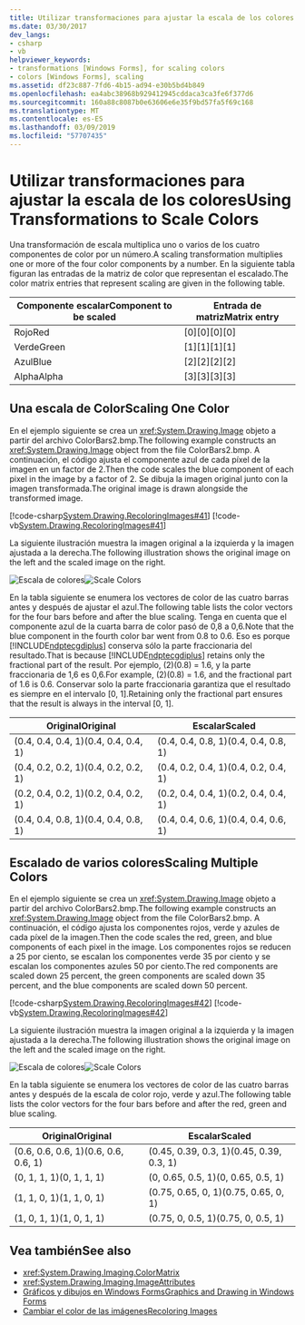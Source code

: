 ```yaml
---
title: Utilizar transformaciones para ajustar la escala de los colores
ms.date: 03/30/2017
dev_langs:
- csharp
- vb
helpviewer_keywords:
- transformations [Windows Forms], for scaling colors
- colors [Windows Forms], scaling
ms.assetid: df23c887-7fd6-4b15-ad94-e30b5bd4b849
ms.openlocfilehash: ea4abc38968b929412945cddaca3ca3fe6f377d6
ms.sourcegitcommit: 160a88c8087b0e63606e6e35f9bd57fa5f69c168
ms.translationtype: MT
ms.contentlocale: es-ES
ms.lasthandoff: 03/09/2019
ms.locfileid: "57707435"
---
```

# <a name="using-transformations-to-scale-colors"></a><span data-ttu-id="b6a56-102">Utilizar transformaciones para ajustar la escala de los colores</span><span class="sxs-lookup"><span data-stu-id="b6a56-102">Using Transformations to Scale Colors</span></span>
<span data-ttu-id="b6a56-103">Una transformación de escala multiplica uno o varios de los cuatro componentes de color por un número.</span><span class="sxs-lookup"><span data-stu-id="b6a56-103">A scaling transformation multiplies one or more of the four color components by a number.</span></span> <span data-ttu-id="b6a56-104">En la siguiente tabla figuran las entradas de la matriz de color que representan el escalado.</span><span class="sxs-lookup"><span data-stu-id="b6a56-104">The color matrix entries that represent scaling are given in the following table.</span></span>  
  
|<span data-ttu-id="b6a56-105">Componente escalar</span><span class="sxs-lookup"><span data-stu-id="b6a56-105">Component to be scaled</span></span>|<span data-ttu-id="b6a56-106">Entrada de matriz</span><span class="sxs-lookup"><span data-stu-id="b6a56-106">Matrix entry</span></span>|  
|----------------------------|------------------|  
|<span data-ttu-id="b6a56-107">Rojo</span><span class="sxs-lookup"><span data-stu-id="b6a56-107">Red</span></span>|<span data-ttu-id="b6a56-108">[0][0]</span><span class="sxs-lookup"><span data-stu-id="b6a56-108">[0][0]</span></span>|  
|<span data-ttu-id="b6a56-109">Verde</span><span class="sxs-lookup"><span data-stu-id="b6a56-109">Green</span></span>|<span data-ttu-id="b6a56-110">[1][1]</span><span class="sxs-lookup"><span data-stu-id="b6a56-110">[1][1]</span></span>|  
|<span data-ttu-id="b6a56-111">Azul</span><span class="sxs-lookup"><span data-stu-id="b6a56-111">Blue</span></span>|<span data-ttu-id="b6a56-112">[2][2]</span><span class="sxs-lookup"><span data-stu-id="b6a56-112">[2][2]</span></span>|  
|<span data-ttu-id="b6a56-113">Alpha</span><span class="sxs-lookup"><span data-stu-id="b6a56-113">Alpha</span></span>|<span data-ttu-id="b6a56-114">[3][3]</span><span class="sxs-lookup"><span data-stu-id="b6a56-114">[3][3]</span></span>|  
  
## <a name="scaling-one-color"></a><span data-ttu-id="b6a56-115">Una escala de Color</span><span class="sxs-lookup"><span data-stu-id="b6a56-115">Scaling One Color</span></span>  
 <span data-ttu-id="b6a56-116">En el ejemplo siguiente se crea un <xref:System.Drawing.Image> objeto a partir del archivo ColorBars2.bmp.</span><span class="sxs-lookup"><span data-stu-id="b6a56-116">The following example constructs an <xref:System.Drawing.Image> object from the file ColorBars2.bmp.</span></span> <span data-ttu-id="b6a56-117">A continuación, el código ajusta el componente azul de cada píxel de la imagen en un factor de 2.</span><span class="sxs-lookup"><span data-stu-id="b6a56-117">Then the code scales the blue component of each pixel in the image by a factor of 2.</span></span> <span data-ttu-id="b6a56-118">Se dibuja la imagen original junto con la imagen transformada.</span><span class="sxs-lookup"><span data-stu-id="b6a56-118">The original image is drawn alongside the transformed image.</span></span>  
  
 [!code-csharp[System.Drawing.RecoloringImages#41](~/samples/snippets/csharp/VS_Snippets_Winforms/System.Drawing.RecoloringImages/CS/Class1.cs#41)]
 [!code-vb[System.Drawing.RecoloringImages#41](~/samples/snippets/visualbasic/VS_Snippets_Winforms/System.Drawing.RecoloringImages/VB/Class1.vb#41)]  
  
 <span data-ttu-id="b6a56-119">La siguiente ilustración muestra la imagen original a la izquierda y la imagen ajustada a la derecha.</span><span class="sxs-lookup"><span data-stu-id="b6a56-119">The following illustration shows the original image on the left and the scaled image on the right.</span></span>  
  
 <span data-ttu-id="b6a56-120">![Escala de colores](./media/colortrans3.png "colortrans3")</span><span class="sxs-lookup"><span data-stu-id="b6a56-120">![Scale Colors](./media/colortrans3.png "colortrans3")</span></span>  
  
 <span data-ttu-id="b6a56-121">En la tabla siguiente se enumera los vectores de color de las cuatro barras antes y después de ajustar el azul.</span><span class="sxs-lookup"><span data-stu-id="b6a56-121">The following table lists the color vectors for the four bars before and after the blue scaling.</span></span> <span data-ttu-id="b6a56-122">Tenga en cuenta que el componente azul de la cuarta barra de color pasó de 0,8 a 0,6.</span><span class="sxs-lookup"><span data-stu-id="b6a56-122">Note that the blue component in the fourth color bar went from 0.8 to 0.6.</span></span> <span data-ttu-id="b6a56-123">Eso es porque [!INCLUDE[ndptecgdiplus](../../../../includes/ndptecgdiplus-md.md)] conserva sólo la parte fraccionaria del resultado.</span><span class="sxs-lookup"><span data-stu-id="b6a56-123">That is because [!INCLUDE[ndptecgdiplus](../../../../includes/ndptecgdiplus-md.md)] retains only the fractional part of the result.</span></span> <span data-ttu-id="b6a56-124">Por ejemplo, (2)(0.8) = 1.6, y la parte fraccionaria de 1,6 es 0,6.</span><span class="sxs-lookup"><span data-stu-id="b6a56-124">For example, (2)(0.8) = 1.6, and the fractional part of 1.6 is 0.6.</span></span> <span data-ttu-id="b6a56-125">Conservar solo la parte fraccionaria garantiza que el resultado es siempre en el intervalo [0, 1].</span><span class="sxs-lookup"><span data-stu-id="b6a56-125">Retaining only the fractional part ensures that the result is always in the interval [0, 1].</span></span>  
  
|<span data-ttu-id="b6a56-126">Original</span><span class="sxs-lookup"><span data-stu-id="b6a56-126">Original</span></span>|<span data-ttu-id="b6a56-127">Escalar</span><span class="sxs-lookup"><span data-stu-id="b6a56-127">Scaled</span></span>|  
|--------------|------------|  
|<span data-ttu-id="b6a56-128">(0.4, 0.4, 0.4, 1)</span><span class="sxs-lookup"><span data-stu-id="b6a56-128">(0.4, 0.4, 0.4, 1)</span></span>|<span data-ttu-id="b6a56-129">(0.4, 0.4, 0.8, 1)</span><span class="sxs-lookup"><span data-stu-id="b6a56-129">(0.4, 0.4, 0.8, 1)</span></span>|  
|<span data-ttu-id="b6a56-130">(0.4, 0.2, 0.2, 1)</span><span class="sxs-lookup"><span data-stu-id="b6a56-130">(0.4, 0.2, 0.2, 1)</span></span>|<span data-ttu-id="b6a56-131">(0.4, 0.2, 0.4, 1)</span><span class="sxs-lookup"><span data-stu-id="b6a56-131">(0.4, 0.2, 0.4, 1)</span></span>|  
|<span data-ttu-id="b6a56-132">(0.2, 0.4, 0.2, 1)</span><span class="sxs-lookup"><span data-stu-id="b6a56-132">(0.2, 0.4, 0.2, 1)</span></span>|<span data-ttu-id="b6a56-133">(0.2, 0.4, 0.4, 1)</span><span class="sxs-lookup"><span data-stu-id="b6a56-133">(0.2, 0.4, 0.4, 1)</span></span>|  
|<span data-ttu-id="b6a56-134">(0.4, 0.4, 0.8, 1)</span><span class="sxs-lookup"><span data-stu-id="b6a56-134">(0.4, 0.4, 0.8, 1)</span></span>|<span data-ttu-id="b6a56-135">(0.4, 0.4, 0.6, 1)</span><span class="sxs-lookup"><span data-stu-id="b6a56-135">(0.4, 0.4, 0.6, 1)</span></span>|  
  
## <a name="scaling-multiple-colors"></a><span data-ttu-id="b6a56-136">Escalado de varios colores</span><span class="sxs-lookup"><span data-stu-id="b6a56-136">Scaling Multiple Colors</span></span>  
 <span data-ttu-id="b6a56-137">En el ejemplo siguiente se crea un <xref:System.Drawing.Image> objeto a partir del archivo ColorBars2.bmp.</span><span class="sxs-lookup"><span data-stu-id="b6a56-137">The following example constructs an <xref:System.Drawing.Image> object from the file ColorBars2.bmp.</span></span> <span data-ttu-id="b6a56-138">A continuación, el código ajusta los componentes rojos, verde y azules de cada píxel de la imagen.</span><span class="sxs-lookup"><span data-stu-id="b6a56-138">Then the code scales the red, green, and blue components of each pixel in the image.</span></span> <span data-ttu-id="b6a56-139">Los componentes rojos se reducen a 25 por ciento, se escalan los componentes verde 35 por ciento y se escalan los componentes azules 50 por ciento.</span><span class="sxs-lookup"><span data-stu-id="b6a56-139">The red components are scaled down 25 percent, the green components are scaled down 35 percent, and the blue components are scaled down 50 percent.</span></span>  
  
 [!code-csharp[System.Drawing.RecoloringImages#42](~/samples/snippets/csharp/VS_Snippets_Winforms/System.Drawing.RecoloringImages/CS/Class1.cs#42)]
 [!code-vb[System.Drawing.RecoloringImages#42](~/samples/snippets/visualbasic/VS_Snippets_Winforms/System.Drawing.RecoloringImages/VB/Class1.vb#42)]  
  
 <span data-ttu-id="b6a56-140">La siguiente ilustración muestra la imagen original a la izquierda y la imagen ajustada a la derecha.</span><span class="sxs-lookup"><span data-stu-id="b6a56-140">The following illustration shows the original image on the left and the scaled image on the right.</span></span>  
  
 <span data-ttu-id="b6a56-141">![Escala de colores](./media/colortrans4.png "colortrans4")</span><span class="sxs-lookup"><span data-stu-id="b6a56-141">![Scale Colors](./media/colortrans4.png "colortrans4")</span></span>  
  
 <span data-ttu-id="b6a56-142">En la tabla siguiente se enumera los vectores de color de las cuatro barras antes y después de la escala de color rojo, verde y azul.</span><span class="sxs-lookup"><span data-stu-id="b6a56-142">The following table lists the color vectors for the four bars before and after the red, green and blue scaling.</span></span>  
  
|<span data-ttu-id="b6a56-143">Original</span><span class="sxs-lookup"><span data-stu-id="b6a56-143">Original</span></span>|<span data-ttu-id="b6a56-144">Escalar</span><span class="sxs-lookup"><span data-stu-id="b6a56-144">Scaled</span></span>|  
|--------------|------------|  
|<span data-ttu-id="b6a56-145">(0.6, 0.6, 0.6, 1)</span><span class="sxs-lookup"><span data-stu-id="b6a56-145">(0.6, 0.6, 0.6, 1)</span></span>|<span data-ttu-id="b6a56-146">(0.45, 0.39, 0.3, 1)</span><span class="sxs-lookup"><span data-stu-id="b6a56-146">(0.45, 0.39, 0.3, 1)</span></span>|  
|<span data-ttu-id="b6a56-147">(0, 1, 1, 1)</span><span class="sxs-lookup"><span data-stu-id="b6a56-147">(0, 1, 1, 1)</span></span>|<span data-ttu-id="b6a56-148">(0, 0.65, 0.5, 1)</span><span class="sxs-lookup"><span data-stu-id="b6a56-148">(0, 0.65, 0.5, 1)</span></span>|  
|<span data-ttu-id="b6a56-149">(1, 1, 0, 1)</span><span class="sxs-lookup"><span data-stu-id="b6a56-149">(1, 1, 0, 1)</span></span>|<span data-ttu-id="b6a56-150">(0.75, 0.65, 0, 1)</span><span class="sxs-lookup"><span data-stu-id="b6a56-150">(0.75, 0.65, 0, 1)</span></span>|  
|<span data-ttu-id="b6a56-151">(1, 0, 1, 1)</span><span class="sxs-lookup"><span data-stu-id="b6a56-151">(1, 0, 1, 1)</span></span>|<span data-ttu-id="b6a56-152">(0.75, 0, 0.5, 1)</span><span class="sxs-lookup"><span data-stu-id="b6a56-152">(0.75, 0, 0.5, 1)</span></span>|  
  
## <a name="see-also"></a><span data-ttu-id="b6a56-153">Vea también</span><span class="sxs-lookup"><span data-stu-id="b6a56-153">See also</span></span>
- <xref:System.Drawing.Imaging.ColorMatrix>
- <xref:System.Drawing.Imaging.ImageAttributes>
- [<span data-ttu-id="b6a56-154">Gráficos y dibujos en Windows Forms</span><span class="sxs-lookup"><span data-stu-id="b6a56-154">Graphics and Drawing in Windows Forms</span></span>](graphics-and-drawing-in-windows-forms.md)
- [<span data-ttu-id="b6a56-155">Cambiar el color de las imágenes</span><span class="sxs-lookup"><span data-stu-id="b6a56-155">Recoloring Images</span></span>](recoloring-images.md)
